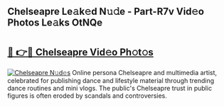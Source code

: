 ## Chelseapre Le𝚊k𝚎d N𝚞𝚍e - Part-R7v Vid𝚎o Photos Le𝚊ks OtNQe

# <h2><a href="http://fbbgn6a.evod.top/?m=Chelseapre">🔗 👉🔴 Chelseapre Vid𝚎o Ph𝚘t𝚘s</a></h2>

[![Chelseapre N𝚞d𝚎s](https://i.imgur.com/8V9OHl7.gif)](http://fbbgn6a.evod.top/?m=Chelseapre)
Online persona Chelseapre and multimedia artist, celebrated for publishing dance and lifestyle material through trending dance routines and mini vlogs. The public's Chelseapre trust in public figures is often eroded by scandals and controversies. 
